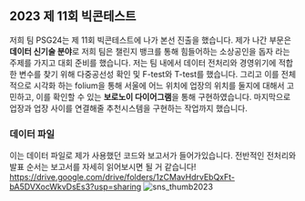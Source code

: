## 2023 제 11회 빅콘테스트
저희 팀 PSG24는 제 11회 빅콘테스트에 나가 본선 진출을 했습니다. 제가 나간 부문은 **데이터 신기술 분야**로 저희 팀은 챌린지 뱅크를 통해 힘들어하는 소상공인을 돕자 라는 주제를 가지고 대회 준비를 했습니다. 저는 팀 내에서 데이터 전처리와 경영위기에 적합한 변수를 찾기 위해 다중공선성 확인 및 F-test와 T-test를 했습니다.
그리고 이를 전체적으로 시각화 하는 folium을 통해 서울에 어느 위치에 업장의 위치를 둘지에 대해서 고민하고, 이를 확인할 수 있는 **보로노이 다이어그램**을 통해 구현하였습니다. 마지막으로 업장과 업장 사이를 연결해줄 추천시스템을 구현하는 작업까지 했습니다. 



### 데이터 파일
이는 데이터 파일로 제가 사용했던 코드와 보고서가 들어가있습니다. 전반적인 전처리와 발표 순서는 보고서를 자세히 읽어보시면 될 거 같습니다!
https://drive.google.com/drive/folders/1zCMavHdrvEbQxFt-bA5DVXocWkvDsEs3?usp=sharing
![sns_thumb2023](https://github.com/chanho12/2023_Big_Contest/assets/104876055/369bbc1c-18ce-4175-8d2c-4a983a588d09)
